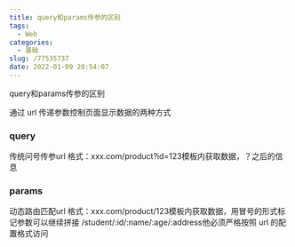 ```yaml
---
title: query和params传参的区别
tags:
  - Web
categories:
  - 基础
slug: /77535737
date: 2022-01-09 20:54:07
---
```


query和params传参的区别

<!--more-->

通过 url 传递参数控制页面显示数据的两种方式

### query 

传统问号传参url 格式：xxx.com/product?id=123模板内获取数据，？之后的信息

### params

动态路由匹配url 格式：xxx.com/product/123模板内获取数据，用冒号的形式标记参数可以继续拼接 /student/:id/:name/:age/:address他必须严格按照 url 的配置格式访问

